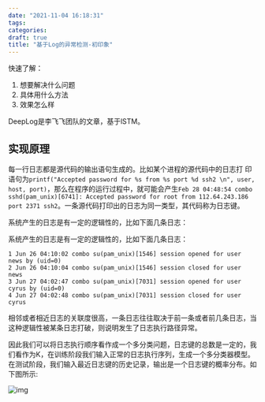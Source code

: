 ```yaml
---
date: "2021-11-04 16:18:31"
tags: 
categories: 
draft: true
title: "基于Log的异常检测-初印象"
---
```


快速了解：

1. 想要解决什么问题
2. 具体用什么方法
3. 效果怎么样

DeepLog是李飞飞团队的文章，基于lSTM。

## 实现原理

每一行日志都是源代码的输出语句生成的。比如某个进程的源代码中的日志打
印语句为`printf("Accepted password for %s from %s port %d ssh2 \n", user, host, port)`，那么在程序的运行过程中，就可能会产生`Feb 28 04:48:54 combo sshd(pam_unix)[6741]: Accepted password for root from 112.64.243.186 port 2371 ssh2`。一条源代码打印出的日志为同一类型，其代码称为日志键。

系统产生的日志是有一定的逻辑性的，比如下面几条日志：

系统产生的日志是有一定的逻辑性的，比如下面几条日志：

```shell
1 Jun 26 04:10:02 combo su(pam_unix)[1546] session opened for user news by (uid=0)
2 Jun 26 04:10:04 combo su(pam_unix)[1546] session closed for user news
3 Jun 27 04:02:47 combo su(pam_unix)[7031] session opened for user cyrus by (uid=0)
4 Jun 27 04:02:48 combo su(pam_unix)[7031] session closed for user cyrus
```

相邻或者相近日志的关联度很高，一条日志往往取决于前一条或者前几条日志，当这种逻辑性被某条日志打破，则说明发生了日志执行路径异常。

因此我们可以将日志执行顺序看作成一个多分类问题，日志键的总数是一定的，我们看作为K，在训练阶段我们输入正常的日志执行序列，生成一个多分类器模型。在测试阶段，我们输入最近日志键的历史记录，输出是一个日志键的概率分布。如下图所示:

![img](https://saucer-man.com/usr/uploads/2020/06/206670244.png)

